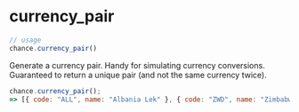 # currency_pair

```js
// usage
chance.currency_pair()
```

Generate a currency pair. Handy for simulating currency conversions. Guaranteed to return a unique pair (and not the same currency twice).

```js
chance.currency_pair();
=> [{ code: "ALL", name: "Albania Lek" }, { code: "ZWD", name: "Zimbabwe Dollar" }]
```
